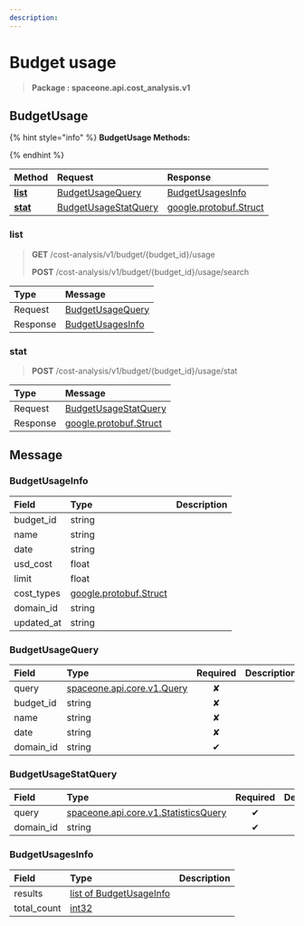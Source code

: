 ```yaml
---
description:  
---
```

# Budget usage

>  **Package : spaceone.api.cost_analysis.v1**

## BudgetUsage

{% hint style="info" %}
**BudgetUsage Methods:**

{%  endhint %}


| Method | Request | Response |
| :----- | :-------- | :-------- |
| [**list**](budget-usage.md#list)|   [BudgetUsageQuery](budget-usage.md#budgetusagequery) |   [BudgetUsagesInfo](budget-usage.md#budgetusagesinfo) |
| [**stat**](budget-usage.md#stat)|   [BudgetUsageStatQuery](budget-usage.md#budgetusagestatquery) |  [google.protobuf.Struct](https://github.com/protocolbuffers/protobuf/blob/master/src/google/protobuf/struct.proto)| 
 

 
### list
> **GET** /cost-analysis/v1/budget/{budget_id}/usage
>
> **POST** /cost-analysis/v1/budget/{budget_id}/usage/search



| Type | Message |
| :--- | :--- |
| Request | [BudgetUsageQuery](budget-usage.md#budgetusagequery) |
| Response |  [BudgetUsagesInfo](budget-usage.md#budgetusagesinfo)  |
 
 

 
### stat
> **POST** /cost-analysis/v1/budget/{budget_id}/usage/stat
>


| Type | Message |
| :--- | :--- |
| Request | [BudgetUsageStatQuery](budget-usage.md#budgetusagestatquery) |
| Response | [google.protobuf.Struct](https://github.com/protocolbuffers/protobuf/blob/master/src/google/protobuf/struct.proto) |


## 

## Message

### BudgetUsageInfo
| Field | Type |  Description |
| :--- | :--- | :--- |
| budget_id |string | |
| name |string | |
| date |string | |
| usd_cost |float | |
| limit |float | |
| cost_types |[google.protobuf.Struct](https://github.com/protocolbuffers/protobuf/blob/master/src/google/protobuf/struct.proto) | |
| domain_id |string | |
| updated_at |string | |

### BudgetUsageQuery
| Field | Type | Required | Description |
| :--- | :--- | :---: | :--- |
| query |[spaceone.api.core.v1.Query](https://spaceone-dev.gitbook.io/api-reference/common-v1/search-query)|✘| |
| budget_id |string|✘| |
| name |string|✘| |
| date |string|✘| |
| domain_id |string|✔| |

### BudgetUsageStatQuery
| Field | Type | Required | Description |
| :--- | :--- | :---: | :--- |
| query |[spaceone.api.core.v1.StatisticsQuery](https://spaceone-dev.gitbook.io/api-reference/common-v1/statistics-query)|✔| |
| domain_id |string|✔| |

### BudgetUsagesInfo
| Field | Type |  Description |
| :--- | :--- | :--- |
| results |[list of BudgetUsageInfo](budget-usage.md#budgetusageinfo) | |
| total_count |[int32](https://github.com/protocolbuffers/protobuf/blob/master/src/google/protobuf/type.proto) | |
